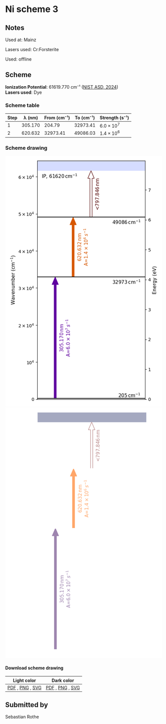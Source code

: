 # Ni scheme 3

## Notes

Used at: Mainz

Lasers used: Cr:Forsterite

Used: offline



## Scheme

**Ionization Potential**: 61619.770 cm⁻¹ ([NIST ASD, 2024](https://www.nist.gov/pml/atomic-spectra-database))  
**Lasers used**: Dye

### Scheme table

| Step | λ (nm)  | From (cm⁻¹) | To (cm⁻¹) |   Strength (s⁻¹)    |
| ---- | ------- | ----------- | --------- | ------------------- |
| 1    | 305.170 | 204.79      | 32973.41  | $6.0 \times 10^{7}$ |
| 2    | 620.632 | 32973.41    | 49086.03  | $1.4 \times 10^{6}$ |


### Scheme drawing

![ni scheme, light mode](ni-003/ni-003-light.png#only-light)
![ni scheme, dark mode](ni-003/ni-003-dark-web.png#only-dark)

#### Download scheme drawing

|                                            Light color                                            |                                           Dark color                                           |
| ------------------------------------------------------------------------------------------------- | ---------------------------------------------------------------------------------------------- |
| [PDF](ni-003/ni-003-light.pdf) , [PNG](ni-003/ni-003-light.png) , [SVG](ni-003/ni-003-light.svg)  | [PDF](ni-003/ni-003-dark.pdf) , [PNG](ni-003/ni-003-dark.png) , [SVG](ni-003/ni-003-dark.svg)  |


## Submitted by

Sebastian Rothe

